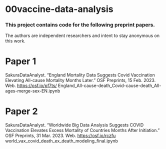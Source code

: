# 00vaccine-data-analysis
### This project contains code for the following preprint papers.
The authors are independent researchers and intent to stay anonymous on this work.

# Paper 1
SakuraDataAnalyst. “England Mortality Data Suggests Covid Vaccination Elevating All-cause Mortality Months Later.” OSF Preprints, 15 Feb. 2023. Web.
https://osf.io/pf7ts/
England_All-cause-death_Covid-cause-death_All-ages-merge-sex-EN.ipynb

# Paper 2
SakuraDataAnalyst. “Worldwide Big Data Analysis Suggests COVID Vaccination Elevates Excess Mortality of Countries Months After Initiation.” OSF Preprints, 31 Mar. 2023. Web.
https://osf.io/rczfu
world_vax_covid_death_ex_death_modeling_final.ipynb
